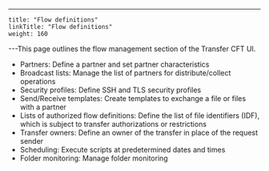 ---
    title: "Flow definitions"
    linkTitle: "Flow definitions"
    weight: 160
---This page outlines the flow management section of the Transfer CFT UI.

- Partners: Define a partner and set partner characteristics
- Broadcast lists: Manage the list of partners for distribute/collect operations
- Security profiles: Define SSH and TLS security profiles
- Send/Receive templates: Create templates to exchange a file or files with a partner
- Lists of authorized flow definitions: Define the list of file identifiers (IDF), which is subject to transfer authorizations or restrictions
- Transfer owners: Define an owner of the transfer in place of the request sender
- Scheduling: Execute scripts at predetermined dates and times
- Folder monitoring: Manage folder monitoring
